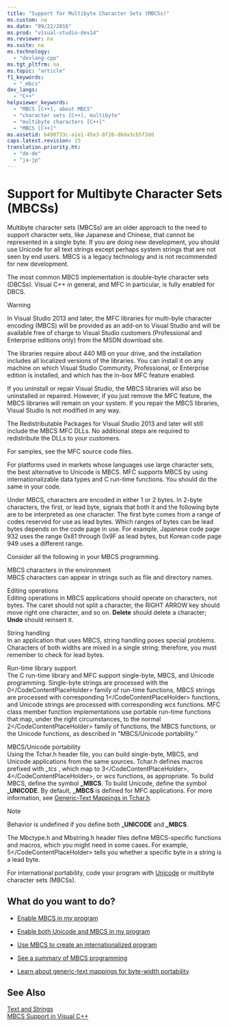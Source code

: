 ```yaml
---
title: "Support for Multibyte Character Sets (MBCSs)"
ms.custom: na
ms.date: "09/22/2016"
ms.prod: "visual-studio-dev14"
ms.reviewer: na
ms.suite: na
ms.technology: 
  - "devlang-cpp"
ms.tgt_pltfrm: na
ms.topic: "article"
f1_keywords: 
  - "_mbcs"
dev_langs: 
  - "C++"
helpviewer_keywords: 
  - "MBCS [C++], about MBCS"
  - "character sets [C++], multibyte"
  - "multibyte characters [C++]"
  - "MBCS [C++]"
ms.assetid: b498733c-a1e1-45e3-8f26-d6da3cb5f2dd
caps.latest.revision: 15
translation.priority.ht: 
  - "de-de"
  - "ja-jp"
---
```

# Support for Multibyte Character Sets (MBCSs)
Multibyte character sets (MBCSs) are an older approach to the need to support character sets, like Japanese and Chinese, that cannot be represented in a single byte. If you are doing new development, you should use Unicode for all text strings except perhaps system strings that are not seen by end users. MBCS is a legacy technology and is not recommended for new development.  
  
 The most common MBCS implementation is double-byte character sets (DBCSs). Visual C++ in general, and MFC in particular, is fully enabled for DBCS.  
  
> [!WARNING]
>  In Visual Studio 2013 and later, the MFC libraries for multi-byle character encoding (MBCS) will be provided as an add-on to Visual Studio and will be available free of charge to Visual Studio customers (Professional and Enterprise editions only) from the MSDN download site.  
>   
>  The libraries require about 440 MB on your drive, and the installation includes all localized versions of the libraries. You can install it on any machine on which Visual Studio Community, Professional, or Enterprise edition is installed, and which has the in-box MFC feature enabled.  
>   
>  If you uninstall or repair Visual Studio, the MBCS libraries will also be uninstalled or repaired. However, if you just remove the MFC feature, the MBCS libraries will remain on your system. If you repair the MBCS libraries, Visual Studio is not modified in any way.  
>   
>  The Redistributable Packages for Visual Studio 2013 and later will still include the MBCS MFC DLLs. No additional steps are required to redistribute the DLLs to your customers.  
  
 For samples, see the MFC source code files.  
  
 For platforms used in markets whose languages use large character sets, the best alternative to Unicode is MBCS. MFC supports MBCS by using internationalizable data types and C run-time functions. You should do the same in your code.  
  
 Under MBCS, characters are encoded in either 1 or 2 bytes. In 2-byte characters, the first, or lead byte, signals that both it and the following byte are to be interpreted as one character. The first byte comes from a range of codes reserved for use as lead bytes. Which ranges of bytes can be lead bytes depends on the code page in use. For example, Japanese code page 932 uses the range 0x81 through 0x9F as lead bytes, but Korean code page 949 uses a different range.  
  
 Consider all the following in your MBCS programming.  
  
 MBCS characters in the environment  
 MBCS characters can appear in strings such as file and directory names.  
  
 Editing operations  
 Editing operations in MBCS applications should operate on characters, not bytes. The caret should not split a character, the RIGHT ARROW key should move right one character, and so on. **Delete** should delete a character; **Undo** should reinsert it.  
  
 String handling  
 In an application that uses MBCS, string handling poses special problems. Characters of both widths are mixed in a single string; therefore, you must remember to check for lead bytes.  
  
 Run-time library support  
 The C run-time library and MFC support single-byte, MBCS, and Unicode programming. Single-byte strings are processed with the <CodeContentPlaceHolder>0\</CodeContentPlaceHolder> family of run-time functions, MBCS strings are processed with corresponding <CodeContentPlaceHolder>1\</CodeContentPlaceHolder> functions, and Unicode strings are processed with corresponding *wcs* functions. MFC class member function implementations use portable run-time functions that map, under the right circumstances, to the normal <CodeContentPlaceHolder>2\</CodeContentPlaceHolder> family of functions, the MBCS functions, or the Unicode functions, as described in "MBCS/Unicode portability."  
  
 MBCS/Unicode portability  
 Using the Tchar.h header file, you can build single-byte, MBCS, and Unicode applications from the same sources. Tchar.h defines macros prefixed with *_tcs* , which map to <CodeContentPlaceHolder>3\</CodeContentPlaceHolder>, <CodeContentPlaceHolder>4\</CodeContentPlaceHolder>, or *wcs* functions, as appropriate. To build MBCS, define the symbol **_MBCS**. To build Unicode, define the symbol **_UNICODE**. By default, **_MBCS** is defined for MFC applications. For more information, see [Generic-Text Mappings in Tchar.h](../vs140/generic-text-mappings-in-tchar.h.md).  
  
> [!NOTE]
>  Behavior is undefined if you define both **_UNICODE** and **_MBCS**.  
  
 The Mbctype.h and Mbstring.h header files define MBCS-specific functions and macros, which you might need in some cases. For example, <CodeContentPlaceHolder>5\</CodeContentPlaceHolder> tells you whether a specific byte in a string is a lead byte.  
  
 For international portability, code your program with [Unicode](../vs140/support-for-unicode.md) or multibyte character sets (MBCSs).  
  
## What do you want to do?  
  
-   [Enable MBCS in my program](../vs140/international-enabling.md)  
  
-   [Enable both Unicode and MBCS in my program](../vs140/internationalization-strategies.md)  
  
-   [Use MBCS to create an internationalized program](../vs140/mbcs-programming-tips.md)  
  
-   [See a summary of MBCS programming](../vs140/mbcs-programming-tips.md)  
  
-   [Learn about generic-text mappings for byte-width portability](../vs140/generic-text-mappings-in-tchar.h.md)  
  
## See Also  
 [Text and Strings](../vs140/text-and-strings-in-visual-c--.md)   
 [MBCS Support in Visual C++](../vs140/mbcs-support-in-visual-c--.md)